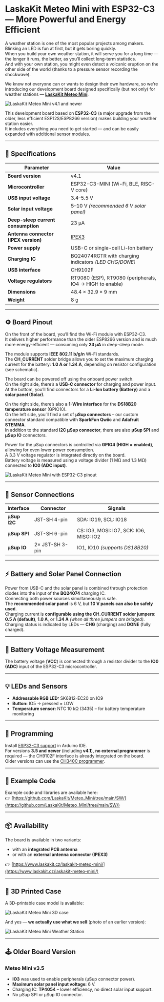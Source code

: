 # LaskaKit Meteo Mini with ESP32-C3 — More Powerful and Energy Efficient

A weather station is one of the most popular projects among makers.  
Blinking an LED is fun at first, but it gets boring quickly.  
When you build your own weather station, it will serve you for a long time — the longer it runs, the better, as you’ll collect long-term statistics.  
And with your own station, you might even detect a volcanic eruption on the other side of the world (thanks to a pressure sensor recording the shockwave).

We know not everyone can or wants to design their own hardware, so we’re introducing our development board designed specifically (but not only) for weather stations — [**LaskaKit Meteo Mini**](https://www.laskakit.cz/laskakit-meteo-mini).

![LaskaKit Meteo Mini v4.1 and newer](https://github.com/LaskaKit/Meteo_Mini/blob/main/img/LaskaKit-meteo-mini_v4-2.jpg)

This development board based on **ESP32-C3** (a major upgrade from the older, less efficient ESP12S/ESP8266 version) makes building your weather station easier.  
It includes everything you need to get started — and can be easily expanded with additional sensor modules.

---

## 🧩 Specifications

| Parameter | Value |
|------------|--------|
| **Board version** | v4.1 |
| **Microcontroller** | ESP32-C3-MINI (Wi-Fi, BLE, RISC-V core) |
| **USB input voltage** | 3.4–5.5 V |
| **Solar input voltage** | 5–10 V *(recommended 6 V solar panel)* |
| **Deep-sleep current consumption** | 23 μA |
| **Antenna connector (IPEX version)** | [IPEX3](https://www.laskakit.cz/vyhledavani/?string=IPEX3&lb.f%5B%5D=category%3AP%C5%99enos%20a%20ukl%C3%A1d%C3%A1n%C3%AD%20dat&lb.f%5B%5D=category%3APropojovac%C3%AD%20kabely) |
| **Power supply** | USB-C or single-cell Li-Ion battery |
| **Charging IC** | BQ24074RGTR with charging indicators *(LED CHG/DONE)* |
| **USB interface** | CH9102F |
| **Voltage regulators** | RT9080 (ESP), RT9080 (peripherals, IO4 → HIGH to enable) |
| **Dimensions** | 48.4 × 32.9 × 9 mm |
| **Weight** | 8 g |

---

## ⚙️ Board Pinout

On the front of the board, you’ll find the Wi-Fi module with ESP32-C3.  
It delivers higher performance than the older ESP8266 version and is much more energy-efficient — consuming only **23 μA** in deep-sleep mode.

The module supports **IEEE 802.11 b/g/n** Wi-Fi standards.  
The **CH_CURRENT** solder bridge allows you to set the maximum charging current for the battery: **1.0 A or 1.34 A**, depending on resistor configuration (see schematic).

The board can be powered off using the onboard power switch.  
On the right side, there’s a **USB-C connector** for charging and power input.  
At the bottom, you’ll find connectors for a **Li-Ion battery (Battery)** and a **solar panel (Solar)**.

On the right side, there’s also a **1-Wire interface** for the **DS18B20 temperature sensor** (GPIO10).  
On the left side, you’ll find a set of **µSup connectors** – our custom connector standard compatible with **SparkFun Qwiic** and **Adafruit STEMMA**.  
In addition to the standard **I2C µSup connector**, there are also **µSup SPI** and **µSup IO** connectors.

Power for the µSup connectors is controlled via **GPIO4 (HIGH = enabled)**, allowing for even lower power consumption.  
A 3.3 V voltage regulator is integrated directly on the board.  
Battery voltage is measured using a voltage divider (1 MΩ and 1.3 MΩ) connected to **IO0 (ADC input)**.

![LaskaKit Meteo Mini with ESP32-C3 pinout](https://github.com/LaskaKit/Meteo_Mini/blob/main/img/LaskaKit-meteo-mini_v4-1.jpg)

---

## 🔌 Sensor Connections

| Interface | Connector | Signals |
|------------|------------|----------|
| **µSup I2C** | JST-SH 4-pin | SDA: IO19, SCL: IO18 |
| **µSup SPI** | JST-SH 6-pin | CS: IO3, MOSI: IO7, SCK: IO6, MISO: IO2 |
| **µSup IO** | 2× JST-SH 3-pin | IO1, IO10 *(supports DS18B20)* |

---

## ⚡ Battery and Solar Panel Connection

Power from USB-C and the solar panel is combined through protection diodes into the input of the **BQ24074** charging IC.  
Connecting both power sources simultaneously is safe.  
The **recommended solar panel** is 6 V, but **10 V panels can also be safely used**.  
Charging current is **configurable using the CH_CURRENT solder jumpers**: **0.5 A (default)**, **1.0 A**, or **1.34 A** *(when all three jumpers are bridged)*.  
Charging status is indicated by LEDs — **CHG** (charging) and **DONE** (fully charged).

---

## 🔋 Battery Voltage Measurement

The battery voltage (**VCC**) is connected through a resistor divider to the **IO0 (ADC)** input of the ESP32-C3 microcontroller.

---

## 💡 LEDs and Sensors

- **Addressable RGB LED:** SK6812-EC20 on IO9  
- **Button:** IO5 → pressed = LOW  
- **Temperature sensor:** NTC 10 kΩ (3435) – for battery temperature monitoring  

---

## 🧠 Programming

Install [ESP32-C3 support](https://github.com/espressif/arduino-esp32) in Arduino IDE.  
For versions **3.5 and newer** (including **v4.1**), **no external programmer** is required — the CH9102F interface is already integrated on the board.  
Older versions can use the [CH340C programmer](https://www.laskakit.cz/laskakit-ch340-programmer-usb-c--microusb--uart/).

---

## 💾 Example Code

Example code and libraries are available here:  
👉 [https://github.com/LaskaKit/Meteo_Mini/tree/main/SW/](https://github.com/LaskaKit/Meteo_Mini/tree/main/SW/)

---

## 📦 Availability

The board is available in two variants:  
- with an **integrated PCB antenna**  
- or with an **external antenna connector (IPEX3)**  

👉 [https://www.laskakit.cz/laskakit-meteo-mini/](https://www.laskakit.cz/laskakit-meteo-mini/)

---

## 🧱 3D Printed Case

A 3D-printable case model is available:

![LaskaKit Meteo Mini 3D case](https://github.com/LaskaKit/Meteo_Mini/blob/main/img/laskakit-meteo-mini-meteostanice_v3-6.jpg)

And yes — **we actually use what we sell** (photo of an earlier version):

![LaskaKit Meteo Mini Weather Station](https://github.com/LaskaKit/Meteo_Mini/blob/main/img/LaskaKit-laskakit-meteo-mini-meteostanice-v3-main-1.jpg)

---

## 🕹️ Older Board Version

### Meteo Mini v3.5
- **IO3** was used to enable peripherals (µSup connector power).  
- **Maximum solar panel input voltage:** 6 V.  
- Charging IC: **TP4054** – lower efficiency, no direct solar input support.  
- No µSup SPI or µSup IO connector.
